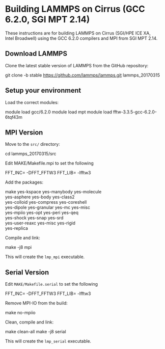 Building LAMMPS on Cirrus (GCC 6.2.0, SGI MPT 2.14)
===================================================

These instructions are for building LAMMPS on Cirrus (SGI/HPE ICE XA, Intel Broadwell)
using the GCC 6.2.0 compilers and MPI from SGI MPT 2.14.

Download LAMMPS
---------------

Clone the latest stable version of LAMMPS from the GitHub repository:

   git clone -b stable https://github.com/lammps/lammps.git lammps_20170315

Setup your environment
----------------------

Load the correct modules:

   module load gcc/6.2.0
   module load mpt
   module load fftw-3.3.5-gcc-6.2.0-6tqf43m 

MPI Version
-----------

Move to the `src/` directory:

   cd lammps_20170315/src

Edit MAKE/Makefile.mpi to set the following

   FFT_INC= -DFFT_FFTW3
   FFT_LIB= -lfftw3

Add the packages:

   make yes-kspace yes-manybody yes-molecule \
        yes-asphere yes-body yes-class2 \
        yes-colloid yes-compress yes-coreshell \
        yes-dipole yes-granular yes-mc yes-misc \
        yes-mpiio yes-opt yes-peri yes-qeq \
        yes-shock yes-snap yes-srd \
        yes-user-reaxc yes-misc yes-rigid \
        yes-replica

Compile and link:

   make -j8 mpi

This will create the `lmp_mpi` executable.

Serial Version
--------------

Edit `MAKE/Makefile.serial` to set the following

   FFT_INC= -DFFT_FFTW3
   FFT_LIB= -lfftw3

Remove MPI-IO from the build:

   make no-mpiio

Clean, compile and link:

   make clean-all
   make -j8 serial

This will create the `lmp_serial` executable.
